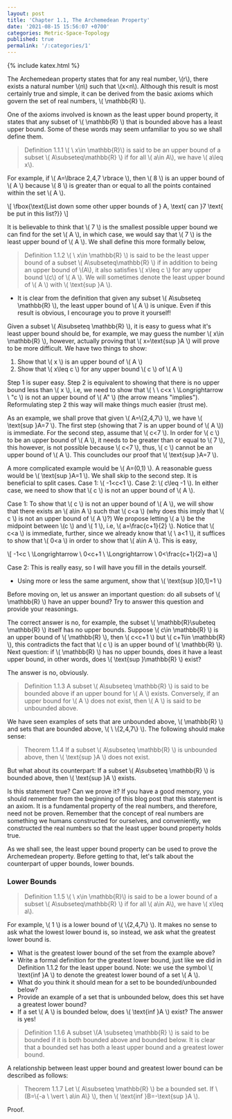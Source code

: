 ```yaml
---
layout: post
title: 'Chapter 1.1, The Archemedean Property'
date: '2021-08-15 15:56:07 +0700'
categories: Metric-Space-Topology
published: true
permalink: '/:categories/1'
---
```

{% include katex.html %}

The Archemedean property states that for any real number, \\(r\\), there exists a natural number \\(n\\) such that \\(x<n\\). Although this result is most certainly true and simple, it can be derived from the basic axioms which govern the set of real numbers, \\( \mathbb{R} \\).

One of the axioms involved is known as the least upper bound property, it states that any subset of \\( \mathbb{R} \\) that is bounded above has a least upper bound. Some of these words may seem unfamiliar to you so we shall define them.

> Definition 1.1.1 \\( \ x\in \mathbb{R}\\) is said to be an upper bound of a subset \\( A\subseteq\mathbb{R} \\) if for all \\( a\in A\\), we have \\( a\leq x\\).

For example, if \\( A=\lbrace 2,4,7 \rbrace \\), then \\( 8 \\) is an upper bound of \\( A \\) because \\( 8 \\) is greater than or equal to all the points contained within the set \\( A \\).

\\[ \fbox{\text{List down some other upper bounds of } A, \text{ can }7 \text{ be put in this list?}} \\]

It is believable to think that \\( 7 \\) is the smallest possible upper bound we can find for the set \\( A \\), in which case, we would say that \\( 7 \\) is the least upper bound of \\( A \\). We shall define this more formally below,

> Definition 1.1.2 \\( \ x\in \mathbb{R} \\) is said to be the least upper bound of a subset \\( A\subseteq\mathbb{R} \\) if in addition to being an upper bound of \\(A\\), it also satisfies \\( x\leq c \\) for any upper bound \\(c\\) of \\( A \\). We will sometimes denote the least upper bound of \\( A \\) with \\( \text{sup }A \\).

- It is clear from the definition that given any subset \\( A\subseteq \mathbb{R} \\), the least upper bound of \\( A \\) is unique. Even if this result is obvious, I encourage you to prove it yourself!

Given a subset \\( A\subseteq \mathbb{R} \\), it is easy to guess what it's least upper bound should be, for example, we may guess the number \\( x\in \mathbb{R} \\), however, actually proving that \\( x=\text{sup }A \\) will prove to be more difficult. We have two things to show:

1. Show that \\( x \\) is an upper bound of \\( A \\)
2. Show that \\( x\leq c \\) for any upper bound \\( c \\) of \\( A \\)

Step 1 is super easy. Step 2 is equivalent to showing that there is no upper bound less than \\( x \\), i.e, we need to show that \\( \ \ c<x \ \Longrightarrow \ "c \\) is not an upper bound of \\( A" \\) (the arrow means "implies"). Reformulating step 2 this way will make things much easier (trust me).

As an example, we shall prove that given \\( A=\\{2,4,7\\} \\), we have \\( \text{sup }A=7 \\). The first step (showing that 7 is an upper bound of \\( A \\)) is immediate. For the second step, assume that \\( c<7 \\). In order for \\( c \\) to be an upper bound of \\( A \\), it needs to be greater than or equal to \\( 7 \\), this however, is not possible because \\( c<7 \\), thus, \\( c \\) cannot be an upper bound of \\( A \\). This councludes our proof that \\( \text{sup }A=7 \\).

A more complicated example would be \\( A=(0,1) \\). A reasonable guess would be \\( \text{sup }A=1 \\). We shall skip to the second step. It is beneficial to split cases. Case 1: \\( -1<c<1 \\). Case 2: \\( c\leq -1 \\). In either case, we need to show that \\( c \\) is not an upper bound of \\( A \\).

Case 1: To show that \\( c \\) is not an upper bound of \\( A \\), we will show that there exists an \\( a\in A \\) such that \\( c<a \\) (why does this imply that \\( c \\) is not an upper bound of \\( A \\)?) We propose letting \\( a \\) be the midpoint between \\(c \\) and \\( 1 \\), i.e, \\( a=\frac{c+1}{2} \\). Notice that \\( c<a \\) is immediate, further, since we already know that \\( \ a<1 \\), it suffices to show that \\( 0<a \\) in order to show that \\( a\in A \\). This is easy,

\\[ -1<c \ \Longrightarrow \ 0<c+1 \ \Longrightarrow \  0<\frac{c+1}{2}=a \\]

Case 2: This is really easy, so I will have you fill in the details yourself.

- Using more or less the same argument, show that \\( \text{sup }\[0,1\]=1 \\)

Before moving on, let us answer an important question: do all subsets of \\( \mathbb{R} \\) have an upper bound? Try to answer this question and provide your reasonings. 

The correct answer is no, for example, the subset \\( \mathbb{R}\subeteq \mathbb{R} \\) itself has no upper bounds. Suppose \\( c\in \mathbb{R} \\) is an upper bound of \\( \mathbb{R} \\), then \\( c<c+1 \\) but \\( c+1\in \mathbb{R} \\), this contradicts the fact that \\( c \\) is an upper bound of \\( \mathbb{R} \\). Next question: if \\( \mathbb{R} \\) has no upper bounds, does it have a least upper bound, in other words, does \\( \text{sup }\mathbb{R} \\) exist?

The answer is no, obviously.

> Definition 1.1.3 A subset \\( A\subseteq \mathbb{R} \\) is said to be bounded above if an upper bound for \\( A \\) exists. Conversely, if an upper bound for \\( A \\) does not exist, then \\( A \\) is said to be unbounded above.

We have seen examples of sets that are unbounded above, \\( \mathbb{R} \\) and sets that are bounded above, \\( \ \\{2,4,7\\} \\). The following should make sense:

> Theorem 1.1.4 If a subset \\( A\subseteq \mathbb{R} \\) is unbounded above, then \\( \text{sup }A \\) does not exist.

But what about its counterpart: If a subset \\( A\subseteq \mathbb{R} \\) is bounded above, then \\( \text{sup }A \\) exists.

Is this statement true? Can we prove it? If you have a good memory, you should remember from the beginning of this blog post that this statement is an axiom. It is a fundamental property of the real numbers, and therefore, need not be proven. Remember that the concept of real numbers are something we humans constructed for ourselves, and conveniently, we constructed the real numbers so that the least upper bound property holds true.

As we shall see, the least upper bound property can be used to prove the Archemedean property. Before getting to that, let's talk about the counterpart of upper bounds, lower bounds.

### Lower Bounds

> Definition 1.1.5 \\( \ x\in \mathbb{R}\\) is said to be a lower bound of a subset \\( A\subseteq\mathbb{R} \\) if for all \\( a\in A\\), we have \\( x\leq a\\).

For example, \\( 1 \\) is a lower bound of \\( \\{2,4,7\\} \\). It makes no sense to ask what the lowest lower bound is, so instead, we ask what the greatest lower bound is. 

- What is the greatest lower bound of the set from the example above?
- Write a formal definition for the greatest lower bound, just like we did in Definition 1.1.2 for the least upper bound. Note: we use the symbol \\( \text{inf }A \\) to denote the greatest lower bound of a set \\( A \\).
- What do you think it should mean for a set to be bounded/unbounded below?
- Provide an example of a set that is unbounded below, does this set have a greatest lower bound?
- If a set \\( A \\) is bounded below, does \\( \text{inf }A \\) exist? The answer is yes!

> Definition 1.1.6 A subset \\(A \subseteq \mathbb{R} \\) is said to be bounded if it is both bounded above and bounded below. It is clear that a bounded set has both a least upper bound and a greatest lower bound.

A relationship between least upper bound and greatest lower bound can be described as follows:

> Theorem 1.1.7 Let \\( A\subseteq \mathbb{R} \\) be a bounded set. If \\(B=\\{-a \ \vert \ a\in A\\} \\), then \\( \text{inf }B=-\text{sup }A \\).

Proof.


